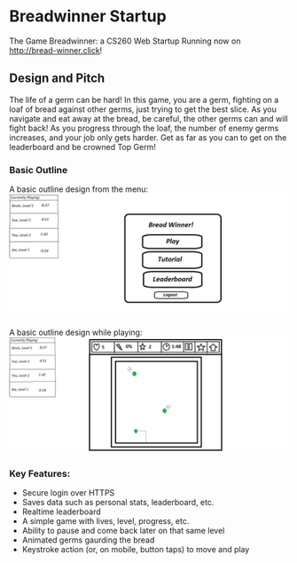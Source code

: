 # Breadwinner Startup
The Game Breadwinner: a CS260 Web Startup
Running now on http://bread-winner.click!

## Design and Pitch
The life of a germ can be hard! In this game, you are a germ, fighting on a loaf of bread against other germs, just trying to get the best slice. As you navigate and eat away at the bread, be careful, the other germs can and will fight back! As you progress through the loaf, the number of enemy germs increases, and your job only gets harder. Get as far as you can to get on the leaderboard and be crowned Top Germ!

### Basic Outline
A basic outline design from the menu:
<img src="https://github.com/Watermeloncl/startup-breadwinner/blob/main/Outline%20Design%20Menu.JPG" alt="Design Outline: Menu">

A basic outline design while playing:
<img src="https://github.com/Watermeloncl/startup-breadwinner/blob/main/Outline%20Design%20Playing.JPG" alt="Design Outline: Playing">

### Key Features:
- Secure login over HTTPS
- Saves data such as personal stats, leaderboard, etc.
- Realtime leaderboard
- A simple game with lives, level, progress, etc.
- Ability to pause and come back later on that same level
- Animated germs gaurding the bread
- Keystroke action (or, on mobile, button taps) to move and play
